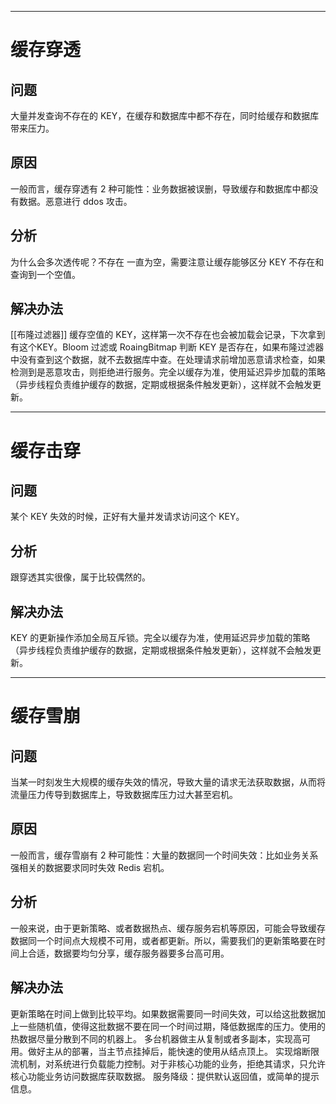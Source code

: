 ___
# 缓存穿透

## 问题
大量并发查询不存在的 KEY，在缓存和数据库中都不存在，同时给缓存和数据库带来压力。

## 原因
一般而言，缓存穿透有 2 种可能性：业务数据被误删，导致缓存和数据库中都没有数据。恶意进行 ddos 攻击。

## 分析
为什么会多次透传呢？不存在 一直为空，需要注意让缓存能够区分 KEY 不存在和查询到一个空值。

## 解决办法
[[布隆过滤器]]
缓存空值的 KEY，这样第一次不存在也会被加载会记录，下次拿到有这个KEY。Bloom 过滤或 RoaingBitmap 判断 KEY 是否存在，如果布隆过滤器中没有查到这个数据，就不去数据库中查。在处理请求前增加恶意请求检查，如果检测到是恶意攻击，则拒绝进行服务。完全以缓存为准，使用延迟异步加载的策略（异步线程负责维护缓存的数据，定期或根据条件触发更新），这样就不会触发更新。

___
# 缓存击穿

## 问题
某个 KEY 失效的时候，正好有大量并发请求访问这个 KEY。

## 分析
跟穿透其实很像，属于比较偶然的。

## 解决办法
KEY 的更新操作添加全局互斥锁。完全以缓存为准，使用延迟异步加载的策略（异步线程负责维护缓存的数据，定期或根据条件触发更新），这样就不会触发更新。

___
# 缓存雪崩

## 问题
当某一时刻发生大规模的缓存失效的情况，导致大量的请求无法获取数据，从而将流量压力传导到数据库上，导致数据库压力过大甚至宕机。

## 原因
一般而言，缓存雪崩有 2 种可能性：大量的数据同一个时间失效：比如业务关系强相关的数据要求同时失效 Redis 宕机。

## 分析
一般来说，由于更新策略、或者数据热点、缓存服务宕机等原因，可能会导致缓存数据同一个时间点大规模不可用，或者都更新。所以，需要我们的更新策略要在时间上合适，数据要均匀分享，缓存服务器要多台高可用。

## 解决办法
更新策略在时间上做到比较平均。如果数据需要同一时间失效，可以给这批数据加上一些随机值，使得这批数据不要在同一个时间过期，降低数据库的压力。使用的热数据尽量分散到不同的机器上。
多台机器做主从复制或者多副本，实现高可用。做好主从的部署，当主节点挂掉后，能快速的使用从结点顶上。
实现熔断限流机制，对系统进行负载能力控制。对于非核心功能的业务，拒绝其请求，只允许核心功能业务访问数据库获取数据。
服务降级：提供默认返回值，或简单的提示信息。